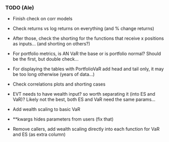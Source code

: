 ### TODO (Ale)

- Finish check on corr models

- Check returns vs log returns on everything (and % change returns)

- After those, check the shorting for the functions that receive x positions as inputs... (and shorting on others?)

- For portfolio metrics, is AN VaR the base or is portfolio normal? Should be the first, but double check...

- For displaying the tables with PortfolioVaR add head and tail only, it may be too long otherwise (years of data...)

- Check correlations plots and shorting cases

- EVT needs to have wealth input? so worth separating it (into ES and VaR)? Likely not the best, both ES and VaR need the same params...

- Add wealth scaling to basic VaR

- **kwargs hides parameters from users (fix that)

- Remove callers, add wealth scaling directly into each function for VaR and ES (as extra column)